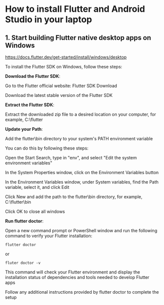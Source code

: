 # How to install Flutter and Android Studio in your laptop

## 1. Start building Flutter native desktop apps on Windows

https://docs.flutter.dev/get-started/install/windows/desktop

To install the Flutter SDK on Windows, follow these steps:

**Download the Flutter SDK**:

Go to the Flutter official website: Flutter SDK Download

Download the latest stable version of the Flutter SDK

**Extract the Flutter SDK**:

Extract the downloaded zip file to a desired location on your computer, for example, C:\flutter

**Update your Path**:

Add the flutter\bin directory to your system's PATH environment variable

You can do this by following these steps:

Open the Start Search, type in "env", and select "Edit the system environment variables"

In the System Properties window, click on the Environment Variables button

In the Environment Variables window, under System variables, find the Path variable, select it, and click Edit

Click New and add the path to the flutter\bin directory, for example, C:\flutter\bin

Click OK to close all windows

**Run flutter doctor**:

Open a new command prompt or PowerShell window and run the following command to verify your Flutter installation:

```
flutter doctor
```

or 

```
fluter doctor -v
```

This command will check your Flutter environment and display the installation status of dependencies and tools needed to develop Flutter apps

Follow any additional instructions provided by flutter doctor to complete the setup

